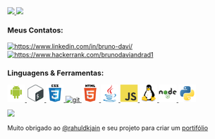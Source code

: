 
<a href="https://github.com/brunodavi/">
<img width="500" src="https://github-readme-stats.vercel.app/api?username=brunodavi&show_icons=true&hide_border=true&theme=gruvbox&bg_color=00000000&title_color=2f80ed&text_color=38bdae&locale=pt-BR">
</a>

<a href="https://github.com/brunodavi/">
<img width="500" src="https://github-readme-stats.vercel.app/api/top-langs?username=brunodavi&show_icons=true&theme=gruvbox&hide_border=true&bg_color=00000000&title_color=2f80ed&text_color=38bdae&layout=compact&locale=pt-BR">
</a>


<h3 align="left">
Meus Contatos:
</h3>

<p align="left">

<a href="https://linkedin.com/in/https://www.linkedin.com/in/bruno-davi/" target="blank">
<img align="center" src="https://raw.githubusercontent.com/peterthehan/peterthehan/master/assets/linkedin.svg" alt="https://www.linkedin.com/in/bruno-davi/" height="30" width="40" />
</a>

<a href="https://www.hackerrank.com/https://www.hackerrank.com/brunodaviandrad1" target="blank">
<img align="center" src="https://media-exp1.licdn.com/dms/image/C4D0BAQFjiWOgmSVg3g/company-logo_200_200/0?e=2159024400&v=beta&t=6ylX0XZI4-3_aX5nXpNANj-RuurjOTC-WQMo23zZB58" alt="https://www.hackerrank.com/brunodaviandrad1" height="30" width="30" />
</a>

</p>


<h3 align="left">
Linguagens & Ferramentas:
</h3>

<p align="left">

<a href="https://developer.android.com" target="_blank">
<img src="https://raw.githubusercontent.com/devicons/devicon/master/icons/android/android-original-wordmark.svg" alt="android" width="40" height="40"/>
</a>

<a href="https://www.gnu.org/software/bash/" target="_blank">
<img src="bash.png" alt="bash" width="40" height="40"/>
</a>

<a href="https://www.w3schools.com/css/" target="_blank">
<img src="https://raw.githubusercontent.com/devicons/devicon/master/icons/css3/css3-original-wordmark.svg" alt="css3" width="40" height="40"/>
</a>

<a href="https://git-scm.com/" target="_blank">
<img src="https://www.vectorlogo.zone/logos/git-scm/git-scm-icon.svg" alt="git" width="40" height="40"/>
</a>

<a href="https://www.w3.org/html/" target="_blank">
<img src="https://raw.githubusercontent.com/devicons/devicon/master/icons/html5/html5-original-wordmark.svg" alt="html5" width="40" height="40"/>
</a>

<a href="https://www.java.com" target="_blank">
<img src="https://raw.githubusercontent.com/devicons/devicon/master/icons/java/java-original.svg" alt="java" width="40" height="40"/>
</a>

<a href="https://developer.mozilla.org/en-US/docs/Web/JavaScript" target="_blank">
<img src="https://raw.githubusercontent.com/devicons/devicon/master/icons/javascript/javascript-original.svg" alt="javascript" width="40" height="40"/>
</a>

<a href="https://www.linux.org/" target="_blank">
<img src="https://raw.githubusercontent.com/devicons/devicon/master/icons/linux/linux-original.svg" alt="linux" width="40" height="40"/>
</a>

<a href="https://nodejs.org" target="_blank">
<img src="https://raw.githubusercontent.com/devicons/devicon/master/icons/nodejs/nodejs-original-wordmark.svg" alt="nodejs" width="40" height="40"/>
</a>

<a href="https://www.python.org" target="_blank">
<img src="https://raw.githubusercontent.com/devicons/devicon/master/icons/python/python-original.svg" alt="python" width="40" height="40"/>
</a>

</p>


<p align="left">
<img src="https://komarev.com/ghpvc/?username=brunodavi&label=Visitantes&color=363636&style=flat"/>
</p>

Muito obrigado ao [@rahuldkjain](https://www.github.com/rahuldkjain) e seu projeto para criar um [portifólio](https://rahuldkjain.github.io/gh-profile-readme-generator/)
